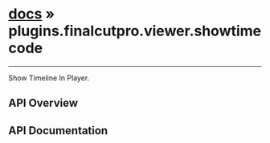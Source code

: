 # [docs](index.md) » plugins.finalcutpro.viewer.showtimecode
---

Show Timeline In Player.

## API Overview

## API Documentation

